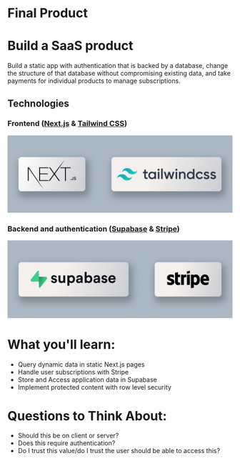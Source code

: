 # Final Product 
# Build a SaaS product

Build a static app with authentication that is backed by a database, change the structure of that database without compromising existing data, and take payments for individual products to manage subscriptions.
## Technologies
### Frontend ([Next.js](https://nextjs.org/) & [Tailwind CSS](https://tailwindcss.com/))

![image](https://github.com/PAVincius/Build-a-SaaS-product/blob/main/Frontend.png)
### Backend and authentication ([Supabase](https://supabase.com/) & [Stripe](https://stripe.com/br))

![image](https://github.com/PAVincius/Build-a-SaaS-product/blob/main/Backend.png)

# What you'll learn:

- Query dynamic data in static Next.js pages
- Handle user subscriptions with Stripe
- Store and Access application data in Supabase
- Implement protected content with row level security
  
# Questions to Think About:

- Should this be on client or server?
- Does this require authentication?
- Do I trust this value/do I trust the user should be able to access this?
 
